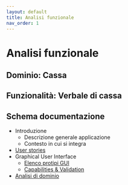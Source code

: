 ```yaml
---
layout: default
title: Analisi funzionale
nav_order: 1
---
```


# Analisi funzionale

## Dominio: **Cassa**
## Funzionalità: **Verbale di cassa**

## Schema documentazione
- Introduzione
    - Descrizione generale applicazione
    - Contesto in cui si integra
- [User stories](user-stories.md)
- Graphical User Interface
    - [Elenco protipi GUI](elenco-protipi.GUI.md)
    - [Capabilities & Validation](GUI-capabilities-validation.md)
- [Analisi di dominio](analisi-dominio.md)
